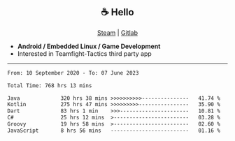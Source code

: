<h2 align="center"> ☕ Hello </h2>

<p align="center">
  <a href="https://steamcommunity.com/id/Niforances/">Steam</a> |
  <a href="https://gitlab.com/niforances">Gitlab</a>
</p>

 - **Android / Embedded Linux / Game Development**
 - Interested in Teamfight-Tactics third party app

------

<!--START_SECTION:waka-->

```txt
From: 10 September 2020 - To: 07 June 2023

Total Time: 768 hrs 13 mins

Java             320 hrs 38 mins >>>>>>>>>>---------------   41.74 %
Kotlin           275 hrs 47 mins >>>>>>>>>----------------   35.90 %
Dart             83 hrs 1 min    >>>----------------------   10.81 %
C#               25 hrs 12 mins  >------------------------   03.28 %
Groovy           19 hrs 58 mins  >------------------------   02.60 %
JavaScript       8 hrs 56 mins   -------------------------   01.16 %
```

<!--END_SECTION:waka-->

